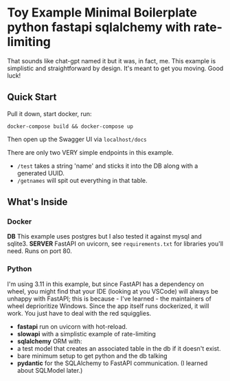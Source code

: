 # Toy Example Minimal Boilerplate python fastapi sqlalchemy with rate-limiting

That sounds like chat-gpt named it but it was, in fact, me. This example is simplistic and straightforward by design. It's meant to get you moving. Good luck!

## Quick Start

Pull it down, start docker, run:
```
docker-compose build && docker-compose up
```
Then open up the Swagger UI via `localhost/docs`

There are only two VERY simple endpoints in this example.

* `/test` takes a string 'name' and sticks it into the DB along with a generated UUID.
* `/getnames` will spit out everything in that table.

## What's Inside

### Docker

**DB** This example uses postgres but I also tested it against mysql and sqlite3.
**SERVER** FastAPI on uvicorn, see `requirements.txt` for libraries you'll need. Runs on port 80.

### Python

I'm using 3.11 in this example, but since FastAPI has a dependency on wheel, you might find that your IDE (looking at you VSCode) will always be unhappy with FastAPI; this is because - I've learned - the maintainers of wheel deprioritize Windows. Since the app itself runs dockerized, it will work. You just have to deal with the red squigglies.

* **fastapi** run on uvicorn with hot-reload.
* **slowapi** with a simplistic example of rate-limiting
* **sqlalchemy** ORM with:
 * a test model that creates an associated table in the db if it doesn't exist.
 * bare minimum setup to get python and the db talking
* **pydantic** for the SQLAlchemy to FastAPI communication. (I learned about SQLModel later.)